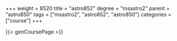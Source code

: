 +++
weight = 8520
title = "astro852"
degree = "msastro2"
parent = "astro850"
tags = ["msastro2", "astro852", "astro850"]
categories = ["course"]
+++

{{< genCoursePage >}}
